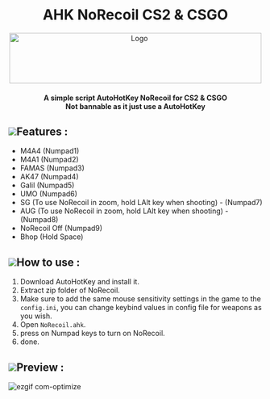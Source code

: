 <h1 align="center">AHK NoRecoil CS2 & CSGO</h1>
<p align="center">
    <a href="https://github.com/McDaived/NoRecoil-CS2">
        <img src="https://github.com/McDaived/NoRecoil-CS2/assets/18085492/87b1d566-b323-4a6d-a71c-334b76848eca" alt="Logo" width="500" height="100">
    </a>
<h4 align="center">A simple script AutoHotKey NoRecoil for CS2 & CSGO <br> Not bannable as it just use a AutoHotKey</h4>
  


## ![](https://github.com/McDaived/Discord-Profile-Card/assets/18085492/952742cf-9744-4ccb-9de1-766560ebae12)Features :
- M4A4 (Numpad1)
- M4A1 (Numpad2)
- FAMAS (Numpad3)
- AK47 (Numpad4)
- Galil (Numpad5)
- UMO (Numpad6)
- SG (To use NoRecoil in zoom, hold LAlt key when shooting) - (Numpad7)
- AUG (To use NoRecoil in zoom, hold LAlt key when shooting) - (Numpad8)
- NoRecoil Off (Numpad9)
- Bhop (Hold Space)

## ![](https://github.com/McDaived/NoRecoil-CS2/assets/18085492/7eab67ab-4b44-40ee-b050-53e48a856fc5)How to use :
1. Download AutoHotKey and install it.
2. Extract zip folder of NoRecoil.
3. Make sure to add the same mouse sensitivity settings in the game to the ``config.ini``, you can change keybind values in config file for weapons as you wish.
4. Open ``NoRecoil.ahk``.
5. press on Numpad keys to turn on NoRecoil.
6. done.

## ![](https://github.com/McDaived/Discord-Profile-Card/assets/18085492/7a4879fd-97a1-4807-98e5-8f62137dee6e)Preview :
![ezgif com-optimize](https://github.com/McDaived/NoRecoil-CS2/assets/18085492/79643cd3-5286-4258-8c5e-ae010a9a2a6e)
